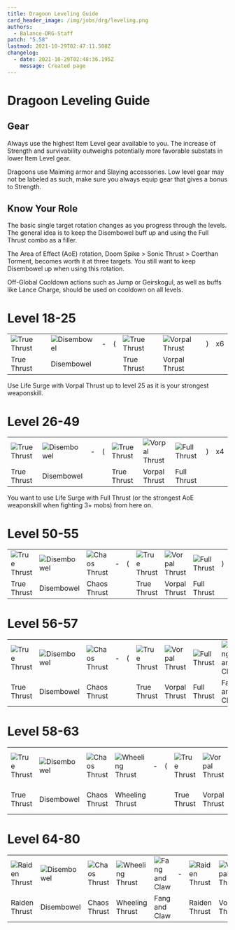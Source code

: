 ```yaml
---
title: Dragoon Leveling Guide
card_header_image: /img/jobs/drg/leveling.png
authors:
  - Balance-DRG-Staff
patch: "5.58"
lastmod: 2021-10-29T02:47:11.508Z
changelog:
  - date: 2021-10-29T02:48:36.195Z
    message: Created page
---
```

# Dragoon Leveling Guide

## Gear

Always use the highest Item Level gear available to you. The increase of Strength and survivability outweighs potentially more favorable substats in lower Item Level gear.

Dragoons use Maiming armor and Slaying accessories.
Low level gear may not be labeled as such, make sure you always equip gear that gives a bonus to Strength.

## Know Your Role

The basic single target rotation changes as you progress through the levels.\
The general idea is to keep the Disembowel buff up and using the Full Thrust combo as a filler.

The Area of Effect (AoE) rotation, Doom Spike > Sonic Thrust > Coerthan Torment, becomes worth it at three targets. You still want to keep Disembowel up when using this rotation.

Off-Global Cooldown actions such as Jump or Geirskogul, as well as buffs like Lance Charge, should be used on cooldown on all levels. 

# Level 18-25

|                                                            |                                                           |     |     |                                                            |                                                              |     |     |
| ---------------------------------------------------------- | --------------------------------------------------------- | --- | --- | ---------------------------------------------------------- | ------------------------------------------------------------ | --- | --- |
| ![True Thrust](https://xivapi.com/i/000000/000310.png) | ![Disembowel](https://xivapi.com/i/000000/000317.png) | \-  | (   | ![True Thrust](https://xivapi.com/i/000000/000310.png) | ![Vorpal Thrust](https://xivapi.com/i/000000/000312.png) | )   | x6  |
| True Thrust                                                | Disembowel                                                |     |     | True Thrust                                                | Vorpal Thrust                                                |     |     |

Use Life Surge with Vorpal Thrust up to level 25 as it is your strongest weaponskill.

# Level 26-49

|                                                            |                                                           |     |     |                                                            |                                                              |                                                            |     |     |
| ---------------------------------------------------------- | --------------------------------------------------------- | --- | --- | ---------------------------------------------------------- | ------------------------------------------------------------ | ---------------------------------------------------------- | --- | --- |
| ![True Thrust](https://xivapi.com/i/000000/000310.png) | ![Disembowel](https://xivapi.com/i/000000/000317.png) | \-  | (   | ![True Thrust](https://xivapi.com/i/000000/000310.png) | ![Vorpal Thrust](https://xivapi.com/i/000000/000312.png) | ![Full Thrust](https://xivapi.com/i/000000/000314.png) | )   | x4  |
| True Thrust                                                | Disembowel                                                |     |     | True Thrust                                                | Vorpal Thrust                                                | Full Thrust                                                |     |     |

You want to use Life Surge with Full Thrust (or the strongest AoE weaponskill when fighting 3+ mobs) from here on.

# Level 50-55

|                                                            |                                                           |                                                             |     |     |                                                            |                                                              |                                                            |     |     |
| ---------------------------------------------------------- | --------------------------------------------------------- | ----------------------------------------------------------- | --- | --- | ---------------------------------------------------------- | ------------------------------------------------------------ | ---------------------------------------------------------- | --- | --- |
| ![True Thrust](https://xivapi.com/i/000000/000310.png) | ![Disembowel](https://xivapi.com/i/000000/000317.png) | ![Chaos Thrust](https://xivapi.com/i/000000/000308.png) | \-  | (   | ![True Thrust](https://xivapi.com/i/000000/000310.png) | ![Vorpal Thrust](https://xivapi.com/i/000000/000312.png) | ![Full Thrust](https://xivapi.com/i/000000/000314.png) | )   | x3  |
| True Thrust                                                | Disembowel                                                | Chaos Thrust                                                |     |     | True Thrust                                                | Vorpal Thrust                                                | Full Thrust                                                |     |     |

# Level 56-57

|                                                            |                                                           |                                                             |     |     |                                                            |                                                              |                                                            |                                                              |     |     |
| ---------------------------------------------------------- | --------------------------------------------------------- | ----------------------------------------------------------- | --- | --- | ---------------------------------------------------------- | ------------------------------------------------------------ | ---------------------------------------------------------- | ------------------------------------------------------------ | --- | --- |
| ![True Thrust](https://xivapi.com/i/000000/000310.png) | ![Disembowel](https://xivapi.com/i/000000/000317.png) | ![Chaos Thrust](https://xivapi.com/i/000000/000308.png) | \-  | (   | ![True Thrust](https://xivapi.com/i/000000/000310.png) | ![Vorpal Thrust](https://xivapi.com/i/000000/000312.png) | ![Full Thrust](https://xivapi.com/i/000000/000314.png) | ![Fang and Claw](https://xivapi.com/i/002000/002582.png) | )   | x2  |
| True Thrust                                                | Disembowel                                                | Chaos Thrust                                                |     |     | True Thrust                                                | Vorpal Thrust                                                | Full Thrust                                                | Fang and Claw                                                |     |     |

# Level 58-63

|                                                            |                                                           |                                                             |                                                                |     |     |                                                            |                                                              |                                                            |                                                              |     |     |
| ---------------------------------------------------------- | --------------------------------------------------------- | ----------------------------------------------------------- | -------------------------------------------------------------- | --- | --- | ---------------------------------------------------------- | ------------------------------------------------------------ | ---------------------------------------------------------- | ------------------------------------------------------------ | --- | --- |
| ![True Thrust](https://xivapi.com/i/000000/000310.png) | ![Disembowel](https://xivapi.com/i/000000/000317.png) | ![Chaos Thrust](https://xivapi.com/i/000000/000308.png) | ![Wheeling Thrust](https://xivapi.com/i/002000/002584.png) | \-  | (   | ![True Thrust](https://xivapi.com/i/000000/000310.png) | ![Vorpal Thrust](https://xivapi.com/i/000000/000312.png) | ![Full Thrust](https://xivapi.com/i/000000/000314.png) | ![Fang and Claw](https://xivapi.com/i/002000/002582.png) | )   | x2  |
| True Thrust                                                | Disembowel                                                | Chaos Thrust                                                | Wheeling Thrust                                                |     |     | True Thrust                                                | Vorpal Thrust                                                | Full Thrust                                                | Fang and Claw                                                |     |     |

# Level 64-80

|                                                              |                                                           |                                                             |                                                                |                                                              |     |                                                              |                                                              |                                                            |                                                              |                                                                |
| ------------------------------------------------------------ | --------------------------------------------------------- | ----------------------------------------------------------- | -------------------------------------------------------------- | ------------------------------------------------------------ | --- | ------------------------------------------------------------ | ------------------------------------------------------------ | ---------------------------------------------------------- | ------------------------------------------------------------ | -------------------------------------------------------------- |
| ![Raiden Thrust](https://xivapi.com/i/002000/002592.png) | ![Disembowel](https://xivapi.com/i/000000/000317.png) | ![Chaos Thrust](https://xivapi.com/i/000000/000308.png) | ![Wheeling Thrust](https://xivapi.com/i/002000/002584.png) | ![Fang and Claw](https://xivapi.com/i/002000/002582.png) | \-  | ![Raiden Thrust](https://xivapi.com/i/002000/002592.png) | ![Vorpal Thrust](https://xivapi.com/i/000000/000312.png) | ![Full Thrust](https://xivapi.com/i/000000/000314.png) | ![Fang and Claw](https://xivapi.com/i/002000/002582.png) | ![Wheeling Thrust](https://xivapi.com/i/002000/002584.png) |
| Raiden Thrust                                                | Disembowel                                                | Chaos Thrust                                                | Wheeling Thrust                                                | Fang and Claw                                                |     | Raiden Thrust                                                | Vorpal Thrust                                                | Full Thrust                                                | Fang and Claw                                                | Wheeling Thrust                                                |